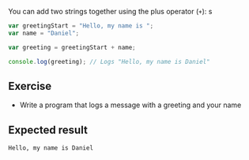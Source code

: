 You can add two strings together using the plus operator (`+`):
s
```js
var greetingStart = "Hello, my name is ";
var name = "Daniel";

var greeting = greetingStart + name;

console.log(greeting); // Logs "Hello, my name is Daniel"
```

## Exercise

* Write a program that logs a message with a greeting and your name

## Expected result

```
Hello, my name is Daniel
```
